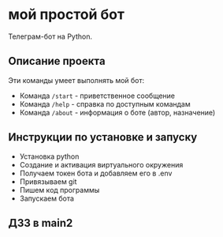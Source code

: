 # мой простой бот

Телеграм-бот на Python.

## Описание проекта

Эти команды умеет выполнять мой бот:
- Команда `/start` - приветственное сообщение
- Команда `/help` - справка по доступным командам  
- Команда `/about` - информация о боте (автор, назначение)


## Инструкции по установке и запуску

- Установка python
- Создание и активация виртуального окружения
- Получаем токен бота и добавляем его в .env
- Привязываем git
- Пишем код программы
- Запускаем бота
## ДЗ3 в main2
